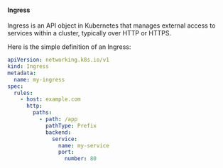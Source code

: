 #### Ingress

Ingress is an API object in Kubernetes that manages external access to
services within a cluster, typically over HTTP or HTTPS.

Here is the simple definition of an Ingress:

```yaml
apiVersion: networking.k8s.io/v1
kind: Ingress
metadata:
  name: my-ingress
spec:
  rules:
    - host: example.com
      http:
        paths:
          - path: /app
            pathType: Prefix
            backend:
              service:
                name: my-service
                port:
                  number: 80
```
